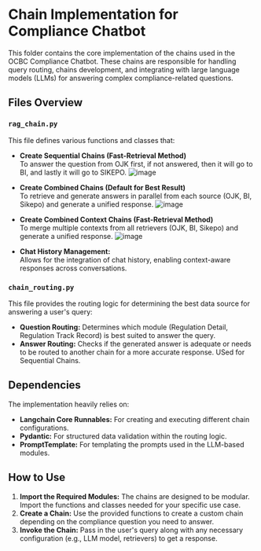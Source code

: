 # Chain Implementation for Compliance Chatbot

This folder contains the core implementation of the chains used in the OCBC Compliance Chatbot. These chains are responsible for handling query routing, chains development, and integrating with large language models (LLMs) for answering complex compliance-related questions.

## Files Overview

### `rag_chain.py`
This file defines various functions and classes that:
- **Create Sequential Chains (Fast-Retrieval Method)** <br>To answer the question from OJK first, if not answered, then it will go to BI, and lastly it will go to SIKEPO.
  ![image](https://github.com/user-attachments/assets/6e36d76f-1f79-4488-834a-09af6465028d)

- **Create Combined Chains (Default for Best Result)** <br>To retrieve and generate answers in parallel from each source (OJK, BI, Sikepo) and generate a unified response.
  ![image](https://github.com/user-attachments/assets/35701f98-af8e-4485-8fb9-51d68576eff6)

- **Create Combined Context Chains (Fast-Retrieval Method)** <br>To merge multiple contexts from all retrievers (OJK, BI, Sikepo) and generate a unified response.
  ![image](https://github.com/user-attachments/assets/bbc7676c-9f3c-421f-bc42-c1e7fdbf797e)

- **Chat History Management:** <br>Allows for the integration of chat history, enabling context-aware responses across conversations.

### `chain_routing.py`
This file provides the routing logic for determining the best data source for answering a user's query:
- **Question Routing:** Determines which module (Regulation Detail, Regulation Track Record) is best suited to answer the query.
- **Answer Routing:** Checks if the generated answer is adequate or needs to be routed to another chain for a more accurate response. USed for Sequential Chains.

## Dependencies
The implementation heavily relies on:
- **Langchain Core Runnables:** For creating and executing different chain configurations.
- **Pydantic:** For structured data validation within the routing logic.
- **PromptTemplate:** For templating the prompts used in the LLM-based modules.

## How to Use
1. **Import the Required Modules:** The chains are designed to be modular. Import the functions and classes needed for your specific use case.
2. **Create a Chain:** Use the provided functions to create a custom chain depending on the compliance question you need to answer.
3. **Invoke the Chain:** Pass in the user's query along with any necessary configuration (e.g., LLM model, retrievers) to get a response.
